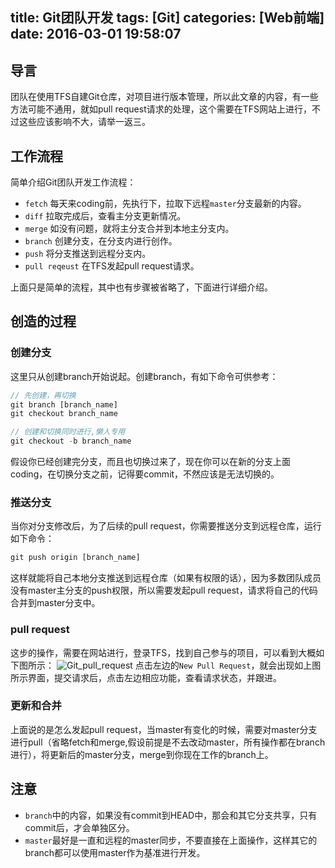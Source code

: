 title: Git团队开发
tags: [Git]
categories: [Web前端]
date: 2016-03-01 19:58:07
---
## 导言
团队在使用TFS自建Git仓库，对项目进行版本管理，所以此文章的内容，有一些方法可能不通用，就如pull request请求的处理，这个需要在TFS网站上进行，不过这些应该影响不大，请举一返三。
## 工作流程
简单介绍Git团队开发工作流程：

 * `fetch` 每天来coding前，先执行下，拉取下远程`master`分支最新的内容。
 * `diff` 拉取完成后，查看主分支更新情况。
 * `merge` 如没有问题，就将主分支合并到本地主分支内。
 * `branch` 创建分支，在分支内进行创作。
 * `push` 将分支推送到远程分支内。
 * `pull reqeust` 在TFS发起pull request请求。

<!--more-->
上面只是简单的流程，其中也有步骤被省略了，下面进行详细介绍。
## 创造的过程
### 创建分支
这里只从创建branch开始说起。创建branch，有如下命令可供参考：
```javascript
// 先创建，再切换
git branch [branch_name]
git checkout branch_name

// 创建和切换同时进行,懒人专用
git checkout -b branch_name 
```
假设你已经创建完分支，而且也切换过来了，现在你可以在新的分支上面coding，在切换分支之前，记得要commit，不然应该是无法切换的。
### 推送分支
当你对分支修改后，为了后续的pull request，你需要推送分支到远程仓库，运行如下命令：
```javascript
git push origin [branch_name]
```
这样就能将自己本地分支推送到远程仓库（如果有权限的话），因为多数团队成员没有master主分支的push权限，所以需要发起pull request，请求将自己的代码合并到master分支中。
### pull request
这步的操作，需要在网站进行，登录TFS，找到自己参与的项目，可以看到大概如下图所示：
![Git_pull_request](http://7xoed1.com1.z0.glb.clouddn.com/2016/Git/Git_pull_request.jpeg "pull request")
点击左边的`New Pull Request`，就会出现如上图所示界面，提交请求后，点击左边相应功能，查看请求状态，并跟进。
### 更新和合并
上面说的是怎么发起pull request，当master有变化的时候，需要对master分支进行pull（省略fetch和merge,假设前提是不去改动master，所有操作都在branch进行），将更新后的master分支，merge到你现在工作的branch上。
## 注意

 * `branch`中的内容，如果没有commit到HEAD中，那会和其它分支共享，只有commit后，才会单独区分。
 * `master`最好是一直和远程的master同步，不要直接在上面操作，这样其它的branch都可以使用master作为基准进行开发。
